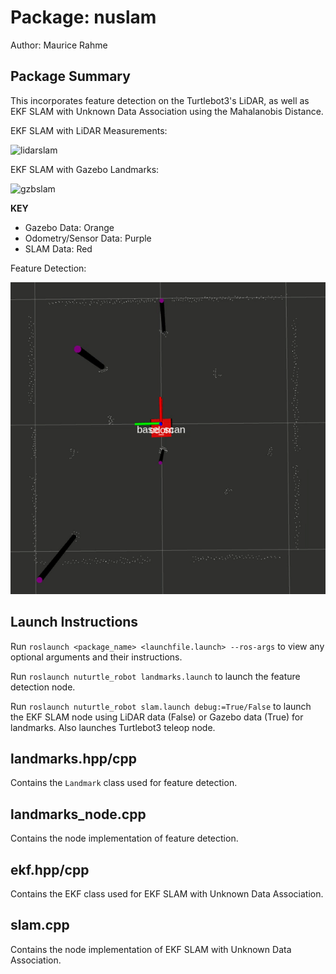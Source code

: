 # Package: nuslam
Author: Maurice Rahme

## Package Summary

This incorporates feature detection on the Turtlebot3's LiDAR, as well as EKF SLAM with Unknown Data Association using the Mahalanobis Distance.

EKF SLAM with LiDAR Measurements:

![lidarslam](media/L3_LIDAR.gif)

EKF SLAM with Gazebo Landmarks:

![gzbslam](media/L3_GZB.gif)

**KEY**
* Gazebo Data: Orange
* Odometry/Sensor Data: Purple
* SLAM Data: Red

Feature Detection:

![lidar](media/L1.gif)

## Launch Instructions

Run `roslaunch <package_name> <launchfile.launch> --ros-args` to view any optional arguments and their instructions.

Run `roslaunch nuturtle_robot landmarks.launch` to launch the feature detection node.

Run `roslaunch nuturtle_robot slam.launch debug:=True/False` to launch the EKF SLAM node using LiDAR data (False) or Gazebo data (True) for landmarks. Also launches Turtlebot3 teleop node.

## landmarks.hpp/cpp

Contains the `Landmark` class used for feature detection.

## landmarks_node.cpp

Contains the node implementation of feature detection.

## ekf.hpp/cpp

Contains the EKF class used for EKF SLAM with Unknown Data Association.

## slam.cpp

Contains the node implementation of EKF SLAM with Unknown Data Association.
